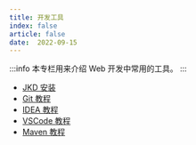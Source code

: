 ```yaml
---
title: 开发工具
index: false
article: false
date:  2022-09-15
---
```


:::info
本专栏用来介绍 Web 开发中常用的工具。
:::

- [JKD 安装](01-jdk)
- [Git 教程](02-git)
- [IDEA 教程](03-idea)
- [VSCode 教程](04-vscode)
- [Maven 教程](05-maven)